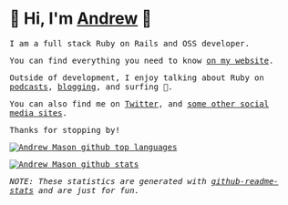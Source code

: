 # 👋 Hi, I'm [Andrew](https://andrewm.codes) 💎

<samp>
I am a full stack Ruby on Rails and OSS developer.

You can find everything you need to know [on my website](https://www.andrewm.codes/).

Outside of development, I enjoy talking about Ruby on [podcasts](https://www.andrewm.codes/podcasts/), [blogging](https://www.andrewm.codes/posts/), and surfing 🤘.

You can also find me on [Twitter](https://twitter.com/andrewmcodes), and [some other social media sites](https://www.andrewm.codes/social-media/).

Thanks for stopping by!
<samp>

<p>
  <a href="https://github.com/anuraghazra/github-readme-stats">
    <img align="center" src="https://github-readme-stats.vercel.app/api/top-langs/?username=andrewmcodes&theme=radical&hide_langs_below=1" alt="Andrew Mason github top languages" />
  </a>
</p>

<p>
  <a href="https://github.com/anuraghazra/github-readme-stats">
    <img align="center" src="https://github-readme-stats.vercel.app/api?username=andrewmcodes&show_icons=true&theme=radical&line_height=27" alt="Andrew Mason github stats" />
  </a>
</p>

*NOTE: These statistics are generated with [github-readme-stats](https://github.com/anuraghazra/github-readme-stats) and are just for fun.*
